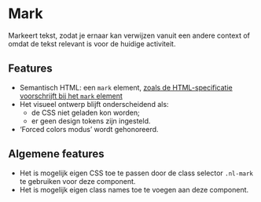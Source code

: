<!-- @license CC0-1.0 -->

# Mark

Markeert tekst, zodat je ernaar kan verwijzen vanuit een andere context of omdat de tekst relevant is voor de huidige activiteit.

## Features

- Semantisch HTML: een `mark` element, [zoals de HTML-specificatie voorschrijft bij het `mark` element](https://html.spec.whatwg.org/multipage/text-level-semantics.html#the-mark-element)
- Het visueel ontwerp blijft onderscheidend als:
  - de CSS niet geladen kon worden;
  - er geen design tokens zijn ingesteld.
- ‘Forced colors modus’ wordt gehonoreerd.

## Algemene features

- Het is mogelijk eigen CSS toe te passen door de class selector `.nl-mark` te gebruiken voor deze component.
- Het is mogelijk eigen class names toe te voegen aan deze component.
